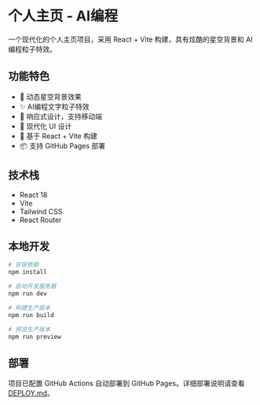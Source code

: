 # 个人主页 - AI编程

一个现代化的个人主页项目，采用 React + Vite 构建，具有炫酷的星空背景和 AI 编程粒子特效。

## 功能特色

- 🌟 动态星空背景效果
- ✨ AI编程文字粒子特效
- 📱 响应式设计，支持移动端
- 🎨 现代化 UI 设计
- 🚀 基于 React + Vite 构建
- 📦 支持 GitHub Pages 部署
## 技术栈

- React 18
- Vite
- Tailwind CSS
- React Router

## 本地开发

```bash
# 安装依赖
npm install

# 启动开发服务器
npm run dev

# 构建生产版本
npm run build

# 预览生产版本
npm run preview
```

## 部署

项目已配置 GitHub Actions 自动部署到 GitHub Pages。详细部署说明请查看 [DEPLOY.md](./DEPLOY.md)。
